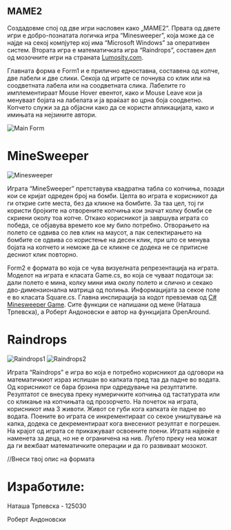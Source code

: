 ## MAME2

Создадовме спој од две игри насловен како „МАМЕ2“. Првата од двете игри е добро-познатата логичка игра “Minesweeper”, која може да се најде на секој компјутер кој има “Microsoft Windows” за оперативен систем. Втората игра е математичката игра “Raindrops”, составен дел од мозочните игри на страната [Lumosity.com](http://www.lumosity.com).

Главната форма е Form1 и е прилично едноставна, составена од копче, две лабели и две слики. Секоја од игрите се почнува со клик или на соодветната лабела или на соодветната слика. Лабелите го имплементираат Mouse Hover евентот, како и Mouse Leave кои ја менуваат бојата на лабелата и ја враќаат во црна боја соодветно. Копчето служи за да објасни како да се користи апликацијата, како и имињата на нејзините автори.

![Main Form](http://i.imgur.com/U82Xd5d.png)

MineSweeper
===========
![Minesweeper](http://i.imgur.com/Z7Pp8mK.png)

Играта “MineSweeper” претставува квадратна табла со копчиња, позади кои се кријат одреден број на бомби. Целта во играта е корисникот да ги открие сите места, без да кликне на бомбите. За таа цел, тој ги користи бројките на отворените копчиња кои значат колку бомби се скриени околу тоа копче. Откако корисникот ја завршува играта со победа, се објавува времето кое му било потребно. Отворањето на полето се одвива со лев клик на маусот, а пак селектирањето на бомбите се одвива со користење на десен клик, при што се менува бојата на копчето и неможе да се кликне се додека не се притисне десниот клик повторно.

Form2 е формата во која се чува визуелната репрезентација на играта. Моделот на играта е класата Game.cs, во која се чуваат податоци за: дали полето е мина, колку мини има околу полето и слично и секако дво-димензионална матрица од полиња. Информацијата за секое поле е во класата Square.cs. Главна инспирација за кодот превземав од [C# Minesweeper Game](http://www.reflectionit.nl/Blog/2003/c-minesweeper-game). Сите функции се напишани од мене (Наташа Трпевска), а Роберт Андоновски е автор на функцијата OpenAround.

Raindrops
=========

![Raindrops1](http://i.imgur.com/39QaYxa.png)
![Raindrops2](http://i.imgur.com/rxwOdxg.png)

Играта “Raindrops” е игра во која е потребно корисникот да одговори на математичкиот израз испишан во капката пред таа да падне во водата. Од корисникот се бара брзина при одредување на резултатите. Резултатот се внесува преку нумеричките копчиња од тастатурата или со кликање на копчињата од прозорчето. На почеток на играта, корисникот има 3 животи. Живот се губи кога капката ќе падне во водата. Поените во играта се инкрементираат со секое уништување на капка, додека се декрементираат кога внесениот резултат е погрешен. На крајот од играта се прикажуваат освоените поени. Играта највеќе е наменета за деца, но не е ограничена на нив. Луѓето преку неа можат да ги вежбаат математичките операции и да го развиваат мозокот.

//Внеси твој опис на формата

Изработиле:
===========

Наташа Трпевска - 125030

Роберт Андоновски


